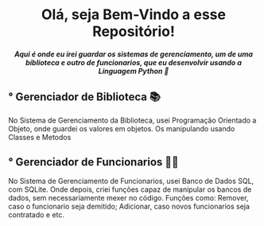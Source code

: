 
<h1> <center> Olá, seja Bem-Vindo a esse Repositório!</center>
</h1>

<h5><center> Aqui é onde eu irei guardar os sistemas de gerenciamento, um de uma biblioteca e outro de funcionarios, que eu desenvolvir usando a Linguagem Python 🐍</center></h5> 


<h2>° Gerenciador de Biblioteca 📚
</h2>
    <p> No Sistema de Gerenciamento da Biblioteca, usei Programação Orientado a Objeto, onde guardei os valores em objetos. Os manipulando usando Classes e Metodos

<h2>° Gerenciador de Funcionarios 👨‍💼</h2>
    <p> No Sistema de Gerenciamento de Funcionarios, usei Banco de Dados SQL, com SQLite. Onde depois, criei funções capaz de manipular os bancos de dados, sem necessariamente mexer no código. Funções como: Remover, caso o funcionario seja demitido; Adicionar, caso novos funcionarios seja contratado e etc.